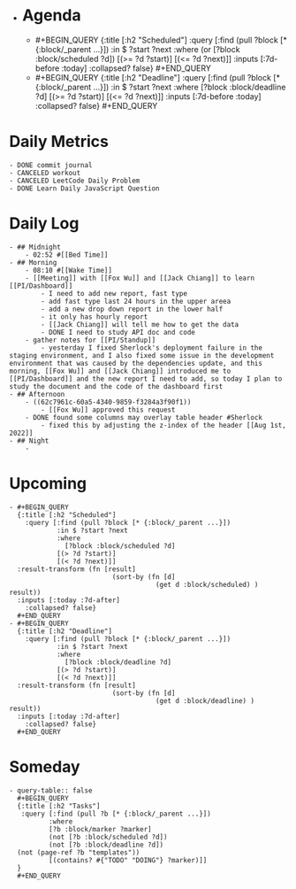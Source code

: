 - # Agenda
	- #+BEGIN_QUERY
	  {:title [:h2 "Scheduled"]
	    :query [:find (pull ?block [* {:block/_parent ...}])
	            :in $ ?start ?next
	            :where
	            (or
	              [?block :block/scheduled ?d])
	            [(>= ?d ?start)]
	            [(<= ?d ?next)]]
	  :inputs [:7d-before :today]
	    :collapsed? false}
	  #+END_QUERY
	- #+BEGIN_QUERY
	  {:title [:h2 "Deadline"]
	    :query [:find (pull ?block [* {:block/_parent ...}])
	            :in $ ?start ?next
	            :where
	              [?block :block/deadline ?d]
	            [(>= ?d ?start)]
	            [(<= ?d ?next)]]
	    :inputs [:7d-before :today]
	    :collapsed? false}
	  #+END_QUERY
# Daily Metrics
	- DONE commit journal
	- CANCELED workout
	- CANCELED LeetCode Daily Problem
	- DONE Learn Daily JavaScript Question
# Daily Log
	- ## Midnight
		- 02:52 #[[Bed Time]]
	- ## Morning
		- 08:10 #[[Wake Time]]
		- [[Meeting]] with [[Fox Wu]] and [[Jack Chiang]] to learn [[PI/Dashboard]]
			- I need to add new report, fast type
			- add fast type last 24 hours in the upper areea
			- add a new drop down report in the lower half
			- it only has hourly report
			- [[Jack Chiang]] will tell me how to get the data
			- DONE I need to study API doc and code
		- gather notes for [[PI/Standup]]
			- yesterday I fixed Sherlock's deployment failure in the staging environment, and I also fixed some issue in the development environment that was caused by the dependencies update, and this morning, [[Fox Wu]] and [[Jack Chiang]] introduced me to [[PI/Dashboard]] and the new report I need to add, so today I plan to study the document and the code of the dashboard first
	- ## Afternoon
		- ((62c7961c-60a5-4340-9859-f3284a3f90f1))
			- [[Fox Wu]] approved this request
		- DONE found some columns may overlay table header #Sherlock
			- fixed this by adjusting the z-index of the header [[Aug 1st, 2022]]
	- ## Night
		-
# Upcoming
	- #+BEGIN_QUERY
	  {:title [:h2 "Scheduled"]
	    :query [:find (pull ?block [* {:block/_parent ...}])
	            :in $ ?start ?next
	            :where
	              [?block :block/scheduled ?d]
	            [(> ?d ?start)]
	            [(< ?d ?next)]]
	  :result-transform (fn [result]
	                          (sort-by (fn [d]
	                                     (get d :block/scheduled) ) result))    
	  :inputs [:today :7d-after]
	    :collapsed? false}
	  #+END_QUERY
	- #+BEGIN_QUERY
	  {:title [:h2 "Deadline"]
	    :query [:find (pull ?block [* {:block/_parent ...}])
	            :in $ ?start ?next
	            :where
	              [?block :block/deadline ?d]
	            [(> ?d ?start)]
	            [(< ?d ?next)]]
	  :result-transform (fn [result]
	                          (sort-by (fn [d]
	                                     (get d :block/deadline) ) result))    
	  :inputs [:today :7d-after]
	    :collapsed? false}
	  #+END_QUERY
# Someday
	- query-table:: false
	  #+BEGIN_QUERY
	  {:title [:h2 "Tasks"]
	   :query [:find (pull ?b [* {:block/_parent ...}])
	          :where
	          [?b :block/marker ?marker]
	          (not [?b :block/scheduled ?d])
	          (not [?b :block/deadline ?d])
	  (not (page-ref ?b "templates"))
	          [(contains? #{"TODO" "DOING"} ?marker)]]
	  }
	  #+END_QUERY